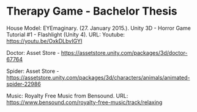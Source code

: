 # Therapy Game - Bachelor Thesis

House Model: EYEmaginary. (27. January 2015.). Unity 3D - Horror Game Tutorial #1 - Flashlight (Unity 4). URL: Youtube: https://youtu.be/OxkDLbvIGYI

Doctor: Asset Store - https://assetstore.unity.com/packages/3d/doctor-67764

Spider: Asset Store - https://assetstore.unity.com/packages/3d/characters/animals/animated-spider-22986

Music: Royalty Free Music from Bensound. URL: https://www.bensound.com/royalty-free-music/track/relaxing  
